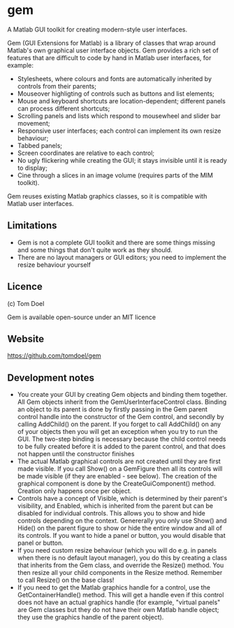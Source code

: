 # gem
A Matlab GUI toolkit for creating modern-style user interfaces.

Gem (GUI Extensions for Matlab) is a library of classes that wrap around Matlab's own graphical user interface objects. Gem provides a rich set of features that are difficult to code by hand in Matlab user interfaces, for example:
 * Stylesheets, where colours and fonts are automatically inherited by controls from their parents;
 * Mouseover highligting of controls such as buttons and list elements;
 * Mouse and keyboard shortcuts are location-dependent; different panels can process different shortcuts;
 * Scrolling panels and lists which respond to mousewheel and slider bar movement;
 * Responsive user interfaces; each control can implement its own resize behaviour;
 * Tabbed panels;
 * Screen coordinates are relative to each control; 
 * No ugly flickering while creating the GUI; it stays invisible until it is ready to display;
 * Cine through a slices in an image volume (requires parts of the MIM toolkit).

Gem reuses existing Matlab graphics classes, so it is compatible with Matlab user interfaces. 


## Limitations

* Gem is not a complete GUI toolkit and there are some things missing and some things that don't quite work as they should.
* There are no layout managers or GUI editors; you need to implement the resize behaviour yourself

## Licence

(c) Tom Doel

Gem is available open-source under an MIT licence

## Website

https://github.com/tomdoel/gem


## Development notes

* You create your GUI by creating Gem objects and binding them together. All Gem objects inherit from the GemUserInterfaceControl class. Binding an object to its parent is done by firstly passing in the Gem parent control handle into the constructor of the Gem control, and secondly by calling AddChild() on the parent. If you forget to call AddChild() on any of your objects then you will get an exception when you try to run the GUI. The two-step binding is necessary because the child control needs to be fully created before it is added to the parent control, and that does not happen until the constructor finishes
* The actual Matlab graphical controls are not created until they are first made visible. If you call Show() on a GemFigure then all its controls will be made visible (if they are enabled - see below). The creation of the graphical component is done by the CreateGuiComponent() method. Creation only happens once per object. 
* Controls have a concept of Visible, which is determined by their parent's visibility, and Enabled, which is inherited from the parent but can be disabled for individual controls. This allows you to show and hide controls depending on the context. Genererally you only use Show() and Hide() on the parent figure to show or hide the entire window and all of its controls. If you want to hide a panel or button, you would disable that panel or button.
* If you need custom resize behaviour (which you will do e.g. in panels when there is no default layout manager), you do this by creating a class that inherits from the Gem class, and override the Resize() method. You then resize all your child components in the Resize method. Remember to call Resize() on the base class!
* If you need to get the Matlab graphics handle for a control, use the GetContainerHandle() method. This will get a handle even if this control does not have an actual graphics handle (for example, "virtual panels" are Gem classes but they do not have their own Matlab handle object; they use the graphics handle of the parent object).


